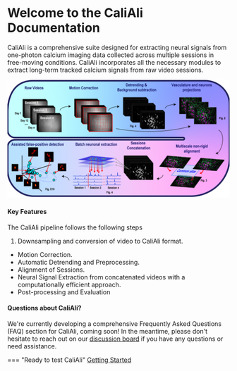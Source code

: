 # Welcome to the CaliAli Documentation

CaliAli is a comprehensive suite designed for extracting neural signals from one-photon calcium imaging data collected across multiple sessions in free-moving conditions. CaliAli incorporates all the necessary modules to extract long-term tracked calcium signals from raw video sessions.

![CaliAli Pipeline](files/pipeline_summary.png)

#### Key Features <a id="key"></a>

The CaliAli pipeline follows the following steps

1.	Downsampling and conversion of video to CaliAli format.
-	Motion Correction.
-	Automatic Detrending and Preprocessing.
-	Alignment of Sessions.
-	Neural Signal Extraction from concatenated videos with a computationally efficient approach.
-	Post-processing and Evaluation

#### Questions about CaliAli? <a id="q"></a>

We're currently developing a comprehensive Frequently Asked Questions (FAQ) section for CaliAli, coming soon! In the meantime, please don't hesitate to reach out on our [discussion board](https://github.com/CaliAli-PV/CaliAli/issues) if you have any questions or need assistance.

=== "Ready to test CaliAli"
[Getting Started](Getting_started.md)